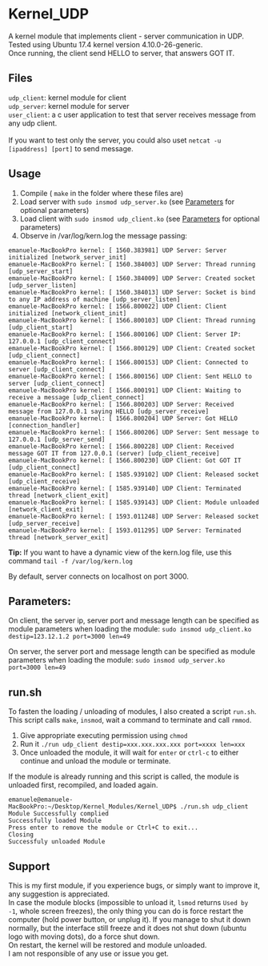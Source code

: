 # Kernel_UDP
A kernel module that implements client - server communication in UDP. <br>
Tested using Ubuntu 17.4 kernel version 4.10.0-26-generic. <br>
Once running, the client send HELLO to server, that answers GOT IT.


## Files
`udp_client`: kernel module for client <br>
`udp_server`: kernel module for server <br>
`user_client`: a c user application to test that server receives message from any udp client. <br> <br>
If you want to test only the server, you could also uset `netcat -u [ipaddress] [port]` to send message.


## Usage
1. Compile ( `make` in the folder where these files are) 
2. Load server with `sudo insmod udp_server.ko` (see [Parameters](#parameters)
 for optional parameters)
3. Load client with `sudo insmod udp_client.ko` (see [Parameters](#parameters) for optional parameters)
4. Observe in /var/log/kern.log the message passing:
```
emanuele-MacBookPro kernel: [ 1560.383981] UDP Server: Server initialized [network_server_init]
emanuele-MacBookPro kernel: [ 1560.384003] UDP Server: Thread running [udp_server_start]
emanuele-MacBookPro kernel: [ 1560.384009] UDP Server: Created socket [udp_server_listen]
emanuele-MacBookPro kernel: [ 1560.384013] UDP Server: Socket is bind to any IP address of machine [udp_server_listen]
emanuele-MacBookPro kernel: [ 1566.800022] UDP Client: Client initialized [network_client_init]
emanuele-MacBookPro kernel: [ 1566.800103] UDP Client: Thread running [udp_client_start]
emanuele-MacBookPro kernel: [ 1566.800106] UDP Client: Server IP: 127.0.0.1 [udp_client_connect]
emanuele-MacBookPro kernel: [ 1566.800129] UDP Client: Created socket [udp_client_connect]
emanuele-MacBookPro kernel: [ 1566.800153] UDP Client: Connected to server [udp_client_connect]
emanuele-MacBookPro kernel: [ 1566.800156] UDP Client: Sent HELLO to server [udp_client_connect]
emanuele-MacBookPro kernel: [ 1566.800191] UDP Client: Waiting to receive a message [udp_client_connect]
emanuele-MacBookPro kernel: [ 1566.800203] UDP Server: Received message from 127.0.0.1 saying HELLO [udp_server_receive]
emanuele-MacBookPro kernel: [ 1566.800204] UDP Server: Got HELLO [connection_handler]
emanuele-MacBookPro kernel: [ 1566.800206] UDP Server: Sent message to 127.0.0.1 [udp_server_send]
emanuele-MacBookPro kernel: [ 1566.800228] UDP Client: Received message GOT IT from 127.0.0.1 (server) [udp_client_receive]
emanuele-MacBookPro kernel: [ 1566.800230] UDP Client: Got GOT IT [udp_client_connect]
emanuele-MacBookPro kernel: [ 1585.939102] UDP Client: Released socket [udp_client_receive]
emanuele-MacBookPro kernel: [ 1585.939140] UDP Client: Terminated thread [network_client_exit]
emanuele-MacBookPro kernel: [ 1585.939143] UDP Client: Module unloaded [network_client_exit]
emanuele-MacBookPro kernel: [ 1593.011248] UDP Server: Released socket [udp_server_receive]
emanuele-MacBookPro kernel: [ 1593.011295] UDP Server: Terminated thread [network_server_exit]
```
<b>Tip:</b> If you want to have a dynamic view of the kern.log file, use this command `tail -f /var/log/kern.log`

By default, server connects on localhost on port 3000.

## Parameters:
On client, the server ip, server port and message length can be specified as module parameters
when loading the module: `sudo insmod udp_client.ko destip=123.12.1.2 port=3000 len=49`

On server, the server port and message length can be specified as module parameters
when loading the module: `sudo insmod udp_server.ko port=3000 len=49`

## run.sh
To fasten the loading / unloading of modules, I also created a script `run.sh`. This script calls `make`, `insmod`,
wait a command to terminate and call `rmmod`.

1. Give appropriate executing permission using `chmod`
2. Run it `./run udp_client destip=xxx.xxx.xxx.xxx port=xxxx len=xxx`
3. Once unloaded the module, it will wait for `enter` or `ctrl-c` to either continue and unload the module or terminate.

If the module is already running and this script is called, the module is unloaded first, recompiled, and loaded again.
```
emanuele@emanuele-MacBookPro:~/Desktop/Kernel_Modules/Kernel_UDP$ ./run.sh udp_client
Module Successfully complied
Successfully loaded Module
Press enter to remove the module or Ctrl+C to exit...
Closing
Successfuly unloaded Module
```

## Support
This is my first module, if you experience bugs, or simply want to improve it, any suggestion is appreciated. <br>
In case the module blocks (impossible to unload it, `lsmod` returns `Used by -1`, whole screen freezes),
the only thing you can do is force restart the computer (hold power button, or unplug it). If you manage to shut it down
normally, but the interface still freeze and it does not shut down (ubuntu logo with moving dots), do a force shut down.<br>
On restart, the kernel will be restored and module unloaded. <br>
I am not responsible of any use or issue you get.
